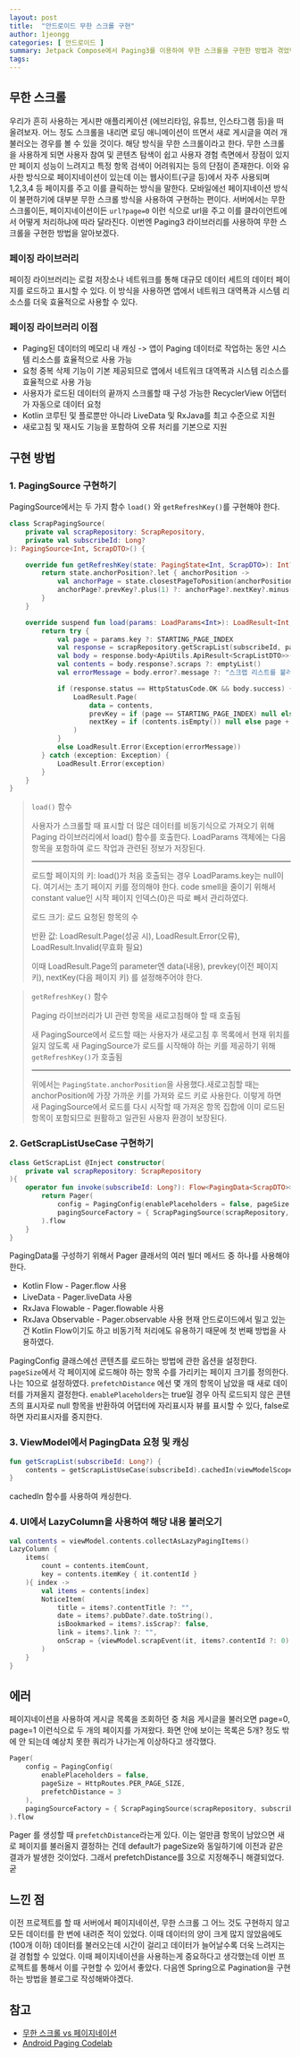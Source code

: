 ```yaml
---
layout: post
title:  "안드로이드 무한 스크롤 구현"
author: 1jeongg
categories: [ 안드로이드 ]
summary: Jetpack Compose에서 Paging3를 이용하여 무한 스크롤을 구현한 방법과 겪었던 에러 상황을 해결한 방법을 작성하였습니다.
tags: 
---
```


## 무한 스크롤
우리가 흔히 사용하는 게시판 애플리케이션 (에브리타임, 유튜브, 인스타그램 등)을 떠올려보자. 어느 정도 스크롤을 내리면 로딩 애니메이션이 뜨면서 새로 게시글을 여러 개 불러오는 경우를 볼 수 있을 것이다.
해당 방식을 무한 스크롤이라고 한다. 무한 스크롤을 사용하게 되면 사용자 참여 및 콘텐츠 탐색이 쉽고 사용자 경험 측면에서 장점이 있지만 페이지 성능이 느려지고 특정 항목 검색이 어려워지는 등의 단점이 존재한다.
이와 유사한 방식으로 페이지네이션이 있는데 이는 웹사이트(구글 등)에서 자주 사용되며 1,2,3,4 등 페이지를 주고 이를 클릭하는 방식을 말한다.
모바일에선 페이지네이션 방식이 불편하기에 대부분 무한 스크롤 방식을 사용하여 구현하는 편이다.
서버에서는 무한 스크롤이든, 페이지네이션이든 `url?page=0` 이런 식으로 url을 주고 이를 클라이언트에서 어떻게 처리하냐에 따라 달라진다.
이번엔 Paging3 라이브러리를 사용하여 무한 스크롤을 구현한 방법을 알아보겠다.

### 페이징 라이브러리
페이징 라이브러리는 로컬 저장소나 네트워크를 통해 대규모 데이터 세트의 데이터 페이지를 로드하고 표시할 수 있다. 이 방식을 사용하면 앱에서 네트워크 대역폭과 시스템 리소스를 더욱 효율적으로 사용할 수 있다.

### 페이징 라이브러리 이점
- Paging된 데이터의 메모리 내 캐싱 -> 앱이 Paging 데이터로 작업하는 동안 시스템 리소스를 효율적으로 사용 가능
- 요청 중복 삭제 기능이 기본 제공되므로 앱에서 네트워크 대역폭과 시스템 리소스를 효율적으로 사용 가능
- 사용자가 로드된 데이터의 끝까지 스크롤할 때 구성 가능한 RecyclerView 어댑터가 자동으로 데이터 요청
- Kotlin 코루틴 및 플로뿐만 아니라 LiveData 및 RxJava를 최고 수준으로 지원
- 새로고침 및 재시도 기능을 포함하여 오류 처리를 기본으로 지원

## 구현 방법
### 1. PagingSource 구현하기
PagingSource에서는 두 가지 함수 `load()` 와 `getRefreshKey()`를 구현해야 한다.

```kotlin
class ScrapPagingSource(
    private val scrapRepository: ScrapRepository,
    private val subscribeId: Long?
): PagingSource<Int, ScrapDTO>() {

    override fun getRefreshKey(state: PagingState<Int, ScrapDTO>): Int? {
        return state.anchorPosition?.let { anchorPosition ->
            val anchorPage = state.closestPageToPosition(anchorPosition)
            anchorPage?.prevKey?.plus(1) ?: anchorPage?.nextKey?.minus(1)
        }
    }

    override suspend fun load(params: LoadParams<Int>): LoadResult<Int, ScrapDTO> {
        return try {
            val page = params.key ?: STARTING_PAGE_INDEX
            val response = scrapRepository.getScrapList(subscribeId, page)
            val body = response.body<ApiUtils.ApiResult<ScrapListDTO>>()
            val contents = body.response?.scraps ?: emptyList()
            val errorMessage = body.error?.message ?: "스크랩 리스트를 불러오는데 실패하였습니다."

            if (response.status == HttpStatusCode.OK && body.success) {
                LoadResult.Page(
                    data = contents,
                    prevKey = if (page == STARTING_PAGE_INDEX) null else page - 1,
                    nextKey = if (contents.isEmpty()) null else page + 1
                )
            }
            else LoadResult.Error(Exception(errorMessage))
        } catch (exception: Exception) {
            LoadResult.Error(exception)
        }
    }
}
```

> `load()` 함수
> 
> 사용자가 스크롤할 때 표시할 더 많은 데이터를 비동기식으로 가져오기 위해 Paging 라이브러리에서 load() 함수를 호출한다. LoadParams 객체에는 다음 항목을 포함하여 로드 작업과 관련된 정보가 저장된다.
> 
> ---
> 로드할 페이지의 키: load()가 처음 호출되는 경우 LoadParams.key는 null이다. 여기서는 초기 페이지 키를 정의해야 한다. code smell을 줄이기 위해서 constant value인 시작 페이지 인덱스(0)은 따로 빼서 관리하였다. 
> 
> 로드 크기: 로드 요청된 항목의 수
> 
> 반환 값: LoadResult.Page(성공 시), LoadResult.Error(오류), LoadResult.Invalid(무효화 필요)
> 
> 이때 LoadResult.Page의 parameter엔 data(내용), prevkey(이전 페이지 키), nextKey(다음 페이지 키) 를 설정해주어야 한다.

> `getRefreshKey()` 함수
> 
> Paging 라이브러리가 UI 관련 항목을 새로고침해야 할 때 호출됨
> 
> 새 PagingSource에서 로드할 때는 사용자가 새로고침 후 목록에서 현재 위치를 잃지 않도록 새 PagingSource가 로드를 시작해야 하는 키를 제공하기 위해 `getRefreshKey()`가 호출됨
> 
> ---
> 위에서는 `PagingState.anchorPosition`을 사용했다.새로고침할 때는 anchorPosition에 가장 가까운 키를 가져와 로드 키로 사용한다. 이렇게 하면 새 PagingSource에서 로드를 다시 시작할 때 가져온 항목 집합에 이미 로드된 항목이 포함되므로 원활하고 일관된 사용자 환경이 보장된다.

### 2. GetScrapListUseCase 구현하기
```kotlin
class GetScrapList @Inject constructor(
    private val scrapRepository: ScrapRepository
){
    operator fun invoke(subscribeId: Long?): Flow<PagingData<ScrapDTO>> {
        return Pager(
            config = PagingConfig(enablePlaceholders = false, pageSize = HttpRoutes.PER_PAGE_SIZE, prefetchDistance = 3),
            pagingSourceFactory = { ScrapPagingSource(scrapRepository, subscribeId) }
        ).flow
    }
}
```
PagingData룰 구성하기 위해서 Pager 클래서의 여러 빌더 메서드 중 하나를 사용해야 한다.
- Kotlin Flow - Pager.flow 사용
- LiveData - Pager.liveData 사용
- RxJava Flowable - Pager.flowable 사용
- RxJava Observable - Pager.observable 사용
현재 안드로이드에서 밀고 있는 건 Kotlin Flow이기도 하고 비동기적 처리에도 유용하기 때문에 첫 번째 방법을 사용하였다.

PagingConfig 클래스에선 콘텐츠를 로드하는 방법에 관한 옵션을 설정한다. `pageSize`에서 각 페이지에 로드해야 하는 항목 수를 가리키는 페이지 크기를 정의한다. 나는 10으로 설정하였다. `prefetchDistance` 에선 몇 개의 항목이 남았을 때 새로 데이터를 가져올지 결정한다. `enablePlaceholders`는 true일 경우 아직 로드되지 않은 콘텐츠의 표시자로 null 항목을 반환하여 어댑터에 자리표시자 뷰를 표시할 수 있다, false로 하면 자리표시자를 중지한다.

### 3. ViewModel에서 PagingData 요청 및 캐싱
```kotlin
fun getScrapList(subscribeId: Long?) {
    contents = getScrapListUseCase(subscribeId).cachedIn(viewModelScope)
}
```
cachedIn 함수를 사용하여 캐싱한다.

### 4. UI에서 LazyColumn을 사용하여 해당 내용 불러오기
```kotlin
val contents = viewModel.contents.collectAsLazyPagingItems()
LazyColumn {
    items(
        count = contents.itemCount,
        key = contents.itemKey { it.contentId }
    ){ index ->
        val items = contents[index]
        NoticeItem(
            title = items?.contentTitle ?: "",
            date = items?.pubDate?.date.toString(),
            isBookmarked = items?.isScrap?: false,
            link = items?.link ?: "",
            onScrap = {viewModel.scrapEvent(it, items?.contentId ?: 0) }
        )
    }
}
```

## 에러
페이지네이션을 사용하여 게시글 목록을 조회하던 중 처음 게시글을 불러오면 page=0, page=1 이런식으로 두 개의 페이지를 가져왔다.
화면 안에 보이는 목록은 5개? 정도 밖에 안 되는데 예상치 못한 쿼리가 나가는게 이상하다고 생각했다.

```kotlin
Pager(
    config = PagingConfig(
        enablePlaceholders = false, 
        pageSize = HttpRoutes.PER_PAGE_SIZE, 
        prefetchDistance = 3
    ),
    pagingSourceFactory = { ScrapPagingSource(scrapRepository, subscribeId) }
).flow
```

Pager 를 생성할 때 `prefetchDistance`라는게 있다. 이는 얼만큼 항목이 남았으면 새로 페이지를 불러올지 결정하는 건데 default가 pageSize와 동일하기에 이전과 같은 결과가 발생한 것이었다. 그래서 prefetchDistance를 3으로 지정해주니 해결되었다. 굳

## 느낀 점
이전 프로젝트를 할 때 서버에서 페이지네이션, 무한 스크롤 그 어느 것도 구현하지 않고 모든 데이터를 한 번에 내려준 적이 있었다. 이때 데이터의 양이 크게 많지 않았음에도 (100개 이하) 데이터를 불러오는데 시간이 걸리고 데이터가 늘어날수록 더욱 느려지는 걸 경험할 수 있었다. 이때 페이지네이션을 사용하는게 중요하다고 생각했는데 이번 프로젝트를 통해서 이를 구현할 수 있어서 좋았다. 다음엔 Spring으로 Pagination을 구현하는 방법을 블로그로 작성해봐야겠다.

## 참고
- [무한 스크롤 vs 페이지네이션](https://slowalk.com/2596)
- [Android Paging Codelab](https://developer.android.com/codelabs/android-paging-basics?hl=ko#8)
